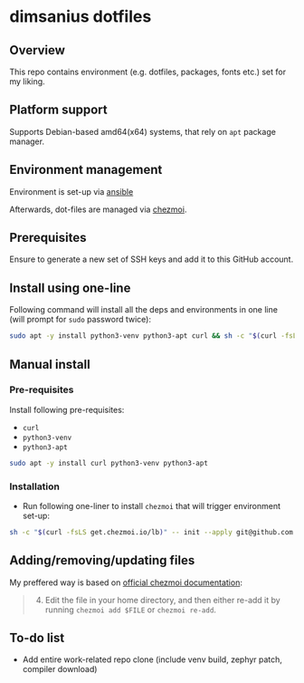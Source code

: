 # dimsanius dotfiles

## Overview

This repo contains environment (e.g. dotfiles, packages, fonts etc.) set for my liking.

## Platform support

Supports Debian-based amd64(x64) systems, that rely on `apt` package manager.

## Environment management

Environment is set-up via [ansible](https://docs.ansible.com/ansible/latest/index.html)

Afterwards, dot-files are managed via [chezmoi](https://www.chezmoi.io/).

## Prerequisites

Ensure to generate a new set of SSH keys and add it to this GitHub account.

## Install using one-line

Following command will install all the deps and environments in one line (will prompt for `sudo` password twice):

```bash
sudo apt -y install python3-venv python3-apt curl && sh -c "$(curl -fsLS get.chezmoi.io/lb)" -- init --apply git@github.com:dimsanius/dotfiles.git
```

## Manual install

### Pre-requisites

Install following pre-requisites:

- `curl`
- `python3-venv`
- `python3-apt`

```bash
sudo apt -y install curl python3-venv python3-apt
```

### Installation

- Run following one-liner to install `chezmoi` that will trigger environment set-up:

```bash
sh -c "$(curl -fsLS get.chezmoi.io/lb)" -- init --apply git@github.com:dimsanius/dotfiles.git
```

## Adding/removing/updating files

My preffered way is based on [official chezmoi documentation](https://www.chezmoi.io/user-guide/frequently-asked-questions/usage/):

> 4. Edit the file in your home directory, and then either re-add it by running `chezmoi add $FILE` or `chezmoi re-add`.

## To-do list

- Add entire work-related repo clone (include venv build, zephyr patch, compiler download)
